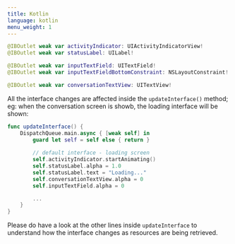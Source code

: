 ```yaml
---
title: Kotlin
language: kotlin
menu_weight: 1
---
```


```swift
@IBOutlet weak var activityIndicator: UIActivityIndicatorView!
@IBOutlet weak var statusLabel: UILabel!

@IBOutlet weak var inputTextField: UITextField!
@IBOutlet weak var inputTextFieldBottomConstraint: NSLayoutConstraint!

@IBOutlet weak var conversationTextView: UITextView!
```

All the interface changes are affected inside the `updateInterface()` method; eg: when the conversation screen is showb, the loading interface will be shown:

```swift
func updateInterface() {
    DispatchQueue.main.async { [weak self] in
        guard let self = self else { return }
        
        // default interface - loading screen
        self.activityIndicator.startAnimating()
        self.statusLabel.alpha = 1.0
        self.statusLabel.text = "Loading..."
        self.conversationTextView.alpha = 0
        self.inputTextField.alpha = 0

        ...
    }
}
```

Please do have a look at the other lines inside `updateInterface` to understand how the interface changes as resources are being retrieved.
